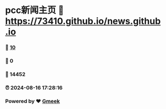 # pcc新闻主页 :link: https://73410.github.io/news.github.io 
### :page_facing_up: [10](https://73410.github.io/news.github.io/tag.html) 
### :speech_balloon: 0 
### :hibiscus: 14452 
### :alarm_clock: 2024-08-16 17:28:16 
### Powered by :heart: [Gmeek](https://github.com/Meekdai/Gmeek)
